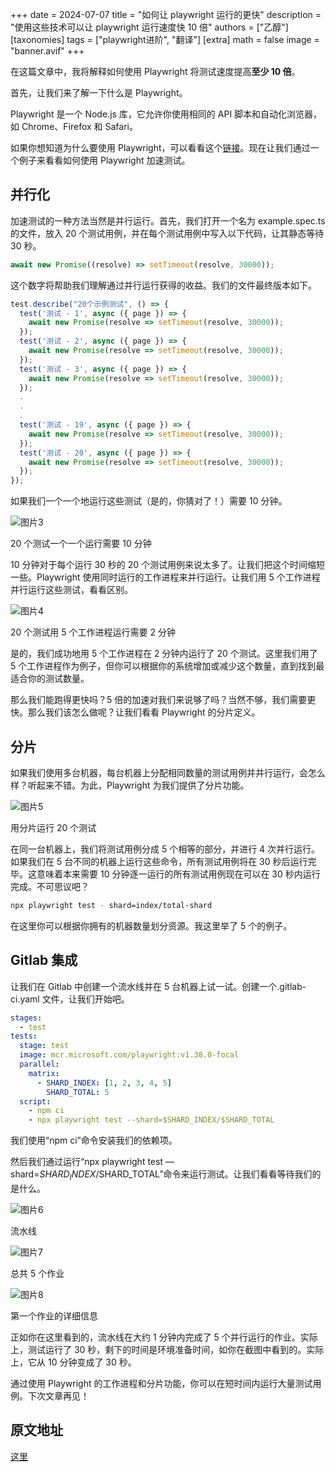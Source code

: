+++
date = 2024-07-07
title = "如何让 playwright 运行的更快"
description = "使用这些技术可以让 playwright 运行速度快 10 倍"
authors = ["乙醇"]
[taxonomies]
tags = ["playwright进阶", "翻译"]
[extra]
math = false
image = "banner.avif"
+++

在这篇文章中，我将解释如何使用 Playwright 将测试速度提高**至少 10 倍**。

首先，让我们来了解一下什么是 Playwright。

Playwright 是一个 Node.js 库，它允许你使用相同的 API 脚本和自动化浏览器，如 Chrome、Firefox 和 Safari。

如果你想知道为什么要使用 Playwright，可以看看这个[链接](https://www.devstringx.com/playwright-tool)。现在让我们通过一个例子来看看如何使用 Playwright 加速测试。

## 并行化

加速测试的一种方法当然是并行运行。首先，我们打开一个名为 example.spec.ts 的文件，放入 20 个测试用例，并在每个测试用例中写入以下代码，让其静态等待 30 秒。

```javascript
await new Promise((resolve) => setTimeout(resolve, 30000));
```

这个数字将帮助我们理解通过并行运行获得的收益。我们的文件最终版本如下。

```javascript
test.describe("20个示例测试", () => {
  test('测试 - 1', async ({ page }) => {
    await new Promise(resolve => setTimeout(resolve, 30000));
  });
  test('测试 - 2', async ({ page }) => {
    await new Promise(resolve => setTimeout(resolve, 30000));
  });
  test('测试 - 3', async ({ page }) => {
    await new Promise(resolve => setTimeout(resolve, 30000));
  });
  .
  .
  .
  test('测试 - 19', async ({ page }) => {
    await new Promise(resolve => setTimeout(resolve, 30000));
  });
  test('测试 - 20', async ({ page }) => {
    await new Promise(resolve => setTimeout(resolve, 30000));
  });
});
```

如果我们一个一个地运行这些测试（是的，你猜对了！）需要 10 分钟。

![图片3](https://miro.medium.com/v2/resize:fit:700/1*VIOOJ8QIkBLAKmhlUHsJNQ.png)

20 个测试一个一个运行需要 10 分钟

10 分钟对于每个运行 30 秒的 20 个测试用例来说太多了。让我们把这个时间缩短一些。Playwright 使用同时运行的工作进程来并行运行。让我们用 5 个工作进程并行运行这些测试，看看区别。

![图片4](https://miro.medium.com/v2/resize:fit:700/1*SDe6gpDyOrqSsTPP8G5-ow.png)

20 个测试用 5 个工作进程运行需要 2 分钟

是的，我们成功地用 5 个工作进程在 2 分钟内运行了 20 个测试。这里我们用了 5 个工作进程作为例子，但你可以根据你的系统增加或减少这个数量，直到找到最适合你的测试数量。

那么我们能跑得更快吗？5 倍的加速对我们来说够了吗？当然不够，我们需要更快。那么我们该怎么做呢？让我们看看 Playwright 的分片定义。

## 分片

如果我们使用多台机器，每台机器上分配相同数量的测试用例并并行运行，会怎么样？听起来不错。为此，Playwright 为我们提供了分片功能。

![图片5](https://miro.medium.com/v2/resize:fit:609/1*Kb2TJi5VqpR20C3A5d2CQg.png)

用分片运行 20 个测试

在同一台机器上，我们将测试用例分成 5 个相等的部分，并进行 4 次并行运行。如果我们在 5 台不同的机器上运行这些命令，所有测试用例将在 30 秒后运行完毕。这意味着本来需要 10 分钟逐一运行的所有测试用例现在可以在 30 秒内运行完成。不可思议吧？

```bash
npx playwright test - shard=index/total-shard
```

在这里你可以根据你拥有的机器数量划分资源。我这里举了 5 个的例子。

## Gitlab 集成

让我们在 Gitlab 中创建一个流水线并在 5 台机器上试一试。创建一个.gitlab-ci.yaml 文件，让我们开始吧。

```yaml
stages:
  - test
tests:
  stage: test
  image: mcr.microsoft.com/playwright:v1.38.0-focal
  parallel:
    matrix:
      - SHARD_INDEX: [1, 2, 3, 4, 5]
        SHARD_TOTAL: 5
  script:
    - npm ci
    - npx playwright test --shard=$SHARD_INDEX/$SHARD_TOTAL
```

我们使用“npm ci”命令安装我们的依赖项。

然后我们通过运行“npx playwright test — shard=$SHARD_INDEX/$SHARD_TOTAL”命令来运行测试。让我们看看等待我们的是什么。

![图片6](https://miro.medium.com/v2/resize:fit:700/1*mazgQFSwmx7mD2vt8-6_ag.png)

流水线

![图片7](https://miro.medium.com/v2/resize:fit:700/1*dQKvVzT6FubEToBz66cwJw.png)

总共 5 个作业

![图片8](https://miro.medium.com/v2/resize:fit:700/1*J4MLmw-mSN-lk0RSSWvlTA.png)

第一个作业的详细信息

正如你在这里看到的，流水线在大约 1 分钟内完成了 5 个并行运行的作业。实际上，测试运行了 30 秒，剩下的时间是环境准备时间，如你在截图中看到的。实际上，它从 10 分钟变成了 30 秒。

通过使用 Playwright 的工作进程和分片功能，你可以在短时间内运行大量测试用例。下次文章再见！

## 原文地址

[这里](https://hasangurhan.medium.com/how-did-i-run-tests-at-least-10x-faster-with-playwright-c25687982caf)
